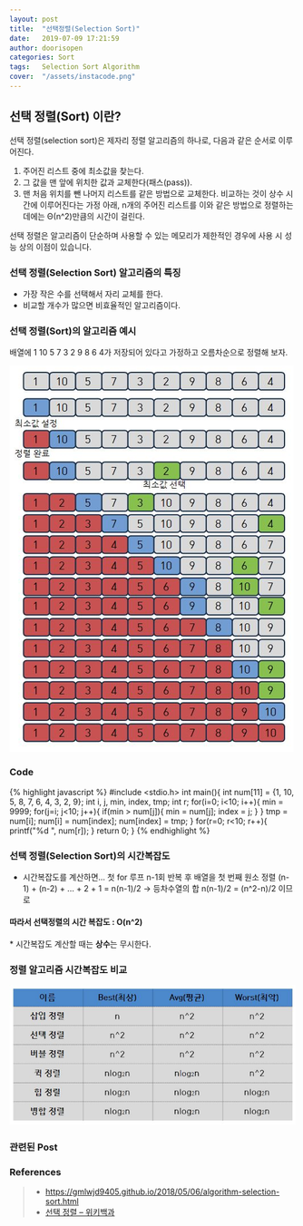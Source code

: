 ```yaml
---
layout: post
title:  "선택정렬(Selection Sort)"
date:   2019-07-09 17:21:59
author: doorisopen
categories: Sort
tags:	Selection Sort Algorithm
cover:  "/assets/instacode.png"
---
```


## 선택 정렬(Sort) 이란?
선택 정렬(selection sort)은 제자리 정렬 알고리즘의 하나로, 다음과 같은 순서로 이루어진다.

1. 주어진 리스트 중에 최소값을 찾는다.
2. 그 값을 맨 앞에 위치한 값과 교체한다(패스(pass)).
3. 맨 처음 위치를 뺀 나머지 리스트를 같은 방법으로 교체한다.
비교하는 것이 상수 시간에 이루어진다는 가정 아래, n개의 주어진 리스트를 이와 같은 방법으로 정렬하는 데에는 Θ(n^2)만큼의 시간이 걸린다.

선택 정렬은 알고리즘이 단순하며 사용할 수 있는 메모리가 제한적인 경우에 사용 시 성능 상의 이점이 있습니다.


### 선택 정렬(Selection  Sort) 알고리즘의 특징
* 가장 작은 수를 선택해서 자리 교체를 한다.
* 비교할 개수가 많으면 비효율적인 알고리즘이다.


### 선택 정렬(Sort)의 알고리즘 예시
 배열에 1 10 5 7 3 2 9 8 6 4가 저장되어 있다고 가정하고 오름차순으로 정렬해 보자.


<a href="/assets/images/sort/selectionsort.JPG" data-lightbox="falcon9-large" data-title="Check out the image">
  <img src="/assets/images/sort/selectionsort.JPG" title="Check out the image">
</a>


### Code
{% highlight javascript %}
#include <stdio.h>
int main(){
	int num[11] = {1, 10, 5, 8, 7, 6, 4, 3, 2, 9};
	int i, j, min, index, tmp;
	int r;
	for(i=0; i<10; i++){
		min = 9999;
		for(j=i; j<10; j++){
			if(min > num[j]){
				min = num[j];
				index = j;
			}
		}
		tmp = num[i];
		num[i] = num[index];
		num[index] = tmp;
	}
	for(r=0; r<10; r++){
		printf("%d ", num[r]);
	}
	return 0;
}
{% endhighlight %}


### 선택 정렬(Selection  Sort)의 시간복잡도
* 시간복잡도를 계산하면...
첫 for 루프 n-1회 반복 후 배열을 첫 번째 원소 정렬
 (n-1) + (n-2) + ... + 2 + 1 = n(n-1)/2 -> 등차수열의 합
 n(n-1)/2 = (n^2-n)/2 이므로 
<h4>따라서 선택정렬의 시간 복잡도 : O(n^2)</h4>
* 시간복잡도 계산할 때는 <strong>상수</strong>는 무시한다.


### 정렬 알고리즘 시간복잡도 비교
<a href="/assets/images/sort/sorting_bigo_comp.JPG" data-lightbox="falcon9-large" data-title="Check out the image">
  <img src="/assets/images/sort/sorting_bigo_comp.JPG" title="Check out the image">
</a>

### 관련된 Post


### References
<blockquote>
    <ul>
        <li>
        <a href="https://gmlwjd9405.github.io/2018/05/06/algorithm-selection-sort.html">https://gmlwjd9405.github.io/2018/05/06/algorithm-selection-sort.html<a>
        </li>
        <li>
        <a href="https://ko.wikipedia.org/wiki/%EC%84%A0%ED%83%9D_%EC%A0%95%EB%A0%AC">선택 정렬 – 위키백과<a>
        </li>
    </ul>
</blockquote>
